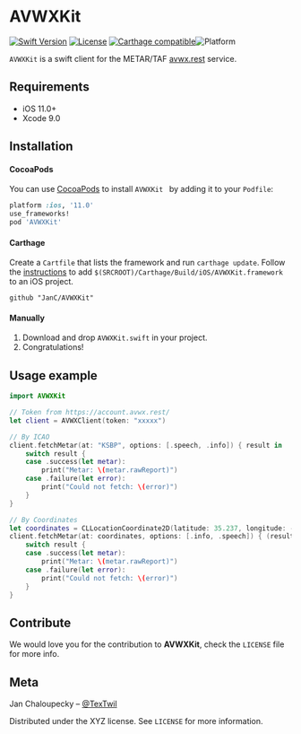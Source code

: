 # AVWXKit


[![Swift Version][swift-image]][swift-url]
[![License][license-image]][license-url]
[![Carthage compatible](https://img.shields.io/badge/Carthage-compatible-4BC51D.svg?style=flat)](https://github.com/Carthage/Carthage)![Platform](https://img.shields.io/cocoapods/p/LFAlertController.svg?style=flat)



`AVWXKit` is a swift client for the METAR/TAF [avwx.rest](https://avwx.rest/) service.


## Requirements

- iOS 11.0+
- Xcode 9.0

## Installation

#### CocoaPods
You can use [CocoaPods](http://cocoapods.org/) to install `AVWXKit ` by adding it to your `Podfile`:

```ruby
platform :ios, '11.0'
use_frameworks!
pod 'AVWXKit'
```

#### Carthage

Create a `Cartfile` that lists the framework and run `carthage update`. Follow the [instructions](https://github.com/Carthage/Carthage#if-youre-building-for-ios) to add `$(SRCROOT)/Carthage/Build/iOS/AVWXKit.framework` to an iOS project.

```
github "JanC/AVWXKit"
```
#### Manually
1. Download and drop ```AVWXKit.swift``` in your project.  
2. Congratulations!  

## Usage example

```swift
import AVWXKit

// Token from https://account.avwx.rest/
let client = AVWXClient(token: "xxxxx")

// By ICAO
client.fetchMetar(at: "KSBP", options: [.speech, .info]) { result in
    switch result {
    case .success(let metar):
        print("Metar: \(metar.rawReport)")
    case .failure(let error):
        print("Could not fetch: \(error)")
    }
}

// By Coordinates
let coordinates = CLLocationCoordinate2D(latitude: 35.237, longitude: -120.644)
client.fetchMetar(at: coordinates, options: [.info, .speech]) { (result) in
    switch result {
    case .success(let metar):
        print("Metar: \(metar.rawReport)")
    case .failure(let error):
        print("Could not fetch: \(error)")
    }
}


```



## Contribute

We would love you for the contribution to **AVWXKit**, check the ``LICENSE`` file for more info.

## Meta

Jan Chaloupecky – [@TexTwil](https://twitter.com/TexTwil) 

Distributed under the XYZ license. See ``LICENSE`` for more information.


[swift-image]:https://img.shields.io/badge/swift-5.0-orange.svg
[swift-url]: https://swift.org/
[license-image]: https://img.shields.io/badge/License-MIT-blue.svg
[license-url]: LICENSE
[travis-image]: https://img.shields.io/travis/dbader/node-datadog-metrics/master.svg?style=flat-square
[travis-url]: https://travis-ci.org/dbader/node-datadog-metrics
[codebeat-image]: https://codebeat.co/badges/c19b47ea-2f9d-45df-8458-b2d952fe9dad
[codebeat-url]: https://codebeat.co/projects/github-com-vsouza-awesomeios-com